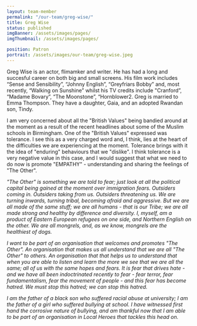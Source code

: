 ```yaml
---
layout: team-member
permalink: "/our-team/greg-wise/"
title: Greg Wise
status: published
imgBanner: /assets/images/pages/
imgThumbnail: /assets/images/pages/

position: Patron
portrait: /assets/images/our-team/greg-wise.jpeg
---
```


Greg Wise is an actor, flimamker and writer.  He has had a long and succesful career on both big and small screens. His film work includes “Sense and Sensibility”, “Johnny English”, “Greyfriars Bobby” and, most recently, “Walking on Sunshine” whilst his TV credits include "Cranford”, “Madame Bovary”, “The Moonstone”, “Hornblower2. Greg is married to Emma Thompson. They have a daughter, Gaia, and an adopted Rwandan son, Tindy.

I am very concerned about all the "British Values" being bandied around at the moment as a result of the recent headlines about some of the Muslim schools in Birmingham. One of the "British Values" expressed was tolerance. I see this as a very charged word and, I think, lies at the heart of the difficulties we are experiencing at the moment. Tolerance brings with it the idea of "enduring" behaviours that we "dislike". I think tolerance is a very negative value in this case, and I would suggest that what we need to do now is promote "EMPATHY" - understanding and sharing the feelings of "The Other".

*"The Other" is something we are told to fear; just look at all the political capital being gained at the moment over immigration fears. Outsiders coming in. Outsiders taking from us. Outsiders threatening us. We are turning inwards, turning tribal, becoming afraid and aggressive. But we are all made of the same stuff; we are all humans - that is our Tribe; we are all made strong and healthy by difference and diversity. I, myself, am a product of Eastern European refugees on one side, and Northern English on the other. We are all mongrels, and, as we know, mongrels are the healthiest of dogs.*

*I want to be part of an organisation that welcomes and promotes "The Other".  An organisation that makes us all understand that we are all "The Other" to others.  An organisation that that helps us to understand that when you are able to listen and learn the more we see that we are all the same; all of us with the same hopes and fears. It is fear that drives hate - and we have all been indoctrinated recently to fear - fear terror, fear fundamentalism, fear the movement of people - and this fear has become hatred. We must stop this hatred; we can stop this hatred.*

*I am the father of a black son who suffered racial abuse at university; I am the father of a girl who suffered bullying at school. I have witnessed first hand the corrosive nature of bullying, and am thankful now that I am able to be part of an organisation in Local Heroes that tackles this head on.*
